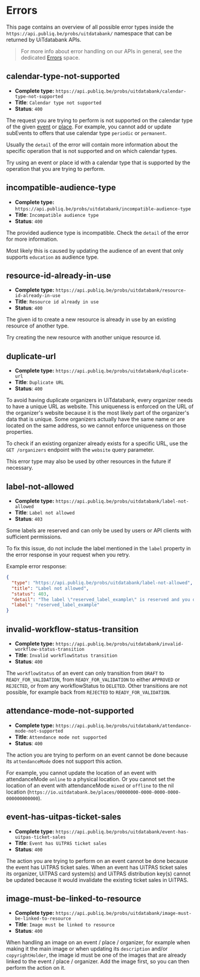 # Errors

This page contains an overview of all possible error types inside the `https://api.publiq.be/probs/uitdatabank/` namespace that can be returned by UiTdatabank APIs.

> For more info about error handling on our APIs in general, see the dedicated [Errors](https://publiq.stoplight.io/docs/errors) space.

## calendar-type-not-supported

* **Complete type:** `https://api.publiq.be/probs/uitdatabank/calendar-type-not-supported`
* **Title**: `Calendar type not supported`
* **Status**: `400`

The request you are trying to perform is not supported on the calendar type of the given [event](/models/event-calendarType.json) or [place](/models/place-calendarType.json). For example, you cannot add or update subEvents to offers that use calendar type `periodic` or `permanent`.

Usually the `detail` of the error will contain more information about the specific operation that is not supported and on which calendar types.

Try using an event or place id with a calendar type that is supported by the operation that you are trying to perform.

## incompatible-audience-type

* **Complete type:** `https://api.publiq.be/probs/uitdatabank/incompatible-audience-type`
* **Title**: `Incompatible audience type`
* **Status**: `400`

The provided audience type is incompatible. Check the `detail` of the error for more information.

Most likely this is caused by updating the audience of an event that only supports `education` as audience type.

## resource-id-already-in-use

* **Complete type:** `https://api.publiq.be/probs/uitdatabank/resource-id-already-in-use`
* **Title**: `Resource id already in use`
* **Status**: `400`

The given id to create a new resource is already in use by an existing resource of another type.

Try creating the new resource with another unique resource id.

## duplicate-url

* **Complete type:** `https://api.publiq.be/probs/uitdatabank/duplicate-url`
* **Title**: `Duplicate URL`
* **Status**: `400`

To avoid having duplicate organizers in UiTdatabank, every organizer needs to have a unique URL as website. This uniqueness is enforced on the URL of the organizer's website because it is the most likely part of the organizer's data that is unique. Some organizers actually have the same name or are located on the same address, so we cannot enforce uniqueness on those properties.

To check if an existing organizer already exists for a specific URL, use the `GET /organizers` endpoint with the `website` query parameter.

This error type may also be used by other resources in the future if necessary.

## label-not-allowed

* **Complete type:** `https://api.publiq.be/probs/uitdatabank/label-not-allowed`
* **Title**: `Label not allowed`
* **Status**: `403`

Some labels are reserved and can only be used by users or API clients with sufficient permissions.

To fix this issue, do not include the label mentioned in the `label` property in the error response in your request when you retry.

Example error response:

```json
{
  "type": "https://api.publiq.be/probs/uitdatabank/label-not-allowed",
  "title": "Label not allowed",
  "status": 403,
  "detail": "The label \"reserved_label_example\" is reserved and you do not have sufficient permissions to use it.",
  "label": "reserved_label_example"
}
```

## invalid-workflow-status-transition

* **Complete type:** `https://api.publiq.be/probs/uitdatabank/invalid-workflow-status-transition`
* **Title**: `Invalid workflowStatus transition`
* **Status**: `400`

The `workflowStatus` of an event can only transition from `DRAFT` to `READY_FOR_VALIDATION`, from `READY_FOR_VALIDATION` to either `APPROVED` or `REJECTED`, or from any workflowStatus to `DELETED`. Other transitions are not possible, for example back from `REJECTED` to `READY_FOR_VALIDATION`.

## attendance-mode-not-supported

* **Complete type:** `https://api.publiq.be/probs/uitdatabank/attendance-mode-not-supported`
* **Title**: `Attendance mode not supported`
* **Status**: `400`

The action you are trying to perform on an event cannot be done because its `attendanceMode` does not support this action.

For example, you cannot update the location of an event with attendanceMode `online` to a physical location. Or you cannot set the location of an event with attendanceMode `mixed` or `offline` to the nil location (`https://io.uitdatabank.be/places/00000000-0000-0000-0000-000000000000`).

## event-has-uitpas-ticket-sales

* **Complete type:** `https://api.publiq.be/probs/uitdatabank/event-has-uitpas-ticket-sales`
* **Title**: `Event has UiTPAS ticket sales`
* **Status**: `400`

The action you are trying to perform on an event cannot be done because the event has UiTPAS ticket sales. When an event has UiTPAS ticket sales its organizer, UiTPAS card system(s) and UiTPAS distribution key(s) cannot be updated because it would invalidate the existing ticket sales in UiTPAS.

## image-must-be-linked-to-resource

* **Complete type:** `https://api.publiq.be/probs/uitdatabank/image-must-be-linked-to-resource`
* **Title**: `Image must be linked to resource`
* **Status**: `400`

When handling an image on an event / place / organizer, for example when making it the main image or when updating its `description` and/or `copyrightHolder`, the image id must be one of the images that are already linked to the event / place / organizer. Add the image first, so you can then perform the action on it.
